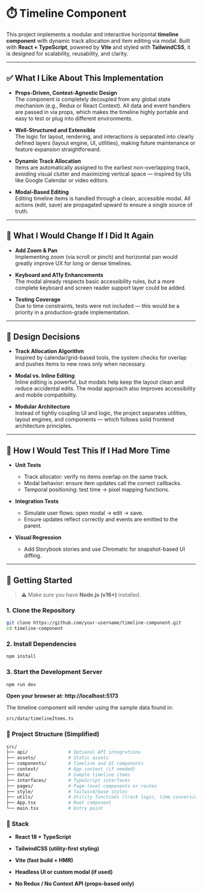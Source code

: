 # ⏱️ Timeline Component

This project implements a modular and interactive horizontal **timeline component** with dynamic track allocation and item editing via modal. Built with **React + TypeScript**, powered by **Vite** and styled with **TailwindCSS**, it is designed for scalability, reusability, and clarity.

---

## ✅ What I Like About This Implementation

- **Props-Driven, Context-Agnostic Design**  
  The component is completely decoupled from any global state mechanism (e.g., Redux or React Context). All data and event handlers are passed in via props, which makes the timeline highly portable and easy to test or plug into different environments.

- **Well-Structured and Extensible**  
  The logic for layout, rendering, and interactions is separated into clearly defined layers (layout engine, UI, utilities), making future maintenance or feature expansion straightforward.

- **Dynamic Track Allocation**  
  Items are automatically assigned to the earliest non-overlapping track, avoiding visual clutter and maximizing vertical space — inspired by UIs like Google Calendar or video editors.

- **Modal-Based Editing**  
  Editing timeline items is handled through a clean, accessible modal. All actions (edit, save) are propagated upward to ensure a single source of truth.

---

## 🔁 What I Would Change If I Did It Again

- **Add Zoom & Pan**  
  Implementing zoom (via scroll or pinch) and horizontal pan would greatly improve UX for long or dense timelines.

- **Keyboard and A11y Enhancements**  
  The modal already respects basic accessibility rules, but a more complete keyboard and screen reader support layer could be added.

- **Testing Coverage**  
  Due to time constraints, tests were not included — this would be a priority in a production-grade implementation.

---

## 🧠 Design Decisions

- **Track Allocation Algorithm**  
  Inspired by calendar/grid-based tools, the system checks for overlap and pushes items to new rows only when necessary.

- **Modal vs. Inline Editing**  
  Inline editing is powerful, but modals help keep the layout clean and reduce accidental edits. The modal approach also improves accessibility and mobile compatibility.

- **Modular Architecture**  
  Instead of tightly coupling UI and logic, the project separates utilities, layout engines, and components — which follows solid frontend architecture principles.

---

## 🧪 How I Would Test This If I Had More Time

- **Unit Tests**  
  - Track allocator: verify no items overlap on the same track.
  - Modal behavior: ensure item updates call the correct callbacks.
  - Temporal positioning: test time → pixel mapping functions.

- **Integration Tests**  
  - Simulate user flows: open modal → edit → save.
  - Ensure updates reflect correctly and events are emitted to the parent.

- **Visual Regression**  
  - Add Storybook stories and use Chromatic for snapshot-based UI diffing.

---

## 🚀 Getting Started

> ⚠️ Make sure you have **Node.js (v16+)** installed.

### 1. Clone the Repository

```bash
git clone https://github.com/your-username/timeline-component.git
cd timeline-component
```

### 2. Install Dependencies
```bash
npm install
```

### 3. Start the Development Server
```bash
npm run dev
```
**Open your browser at: http://localhost:5173**

The timeline component will render using the sample data found in:

```bash
src/data/timelineItems.ts
```
### 🧱 Project Structure (Simplified)
```bash
src/
├── api/               # Optional API integrations
├── assets/            # Static assets
├── components/        # Timeline and UI components
├── context/           # App context (if needed)
├── data/              # Sample timeline items
├── interfaces/        # TypeScript interfaces
├── pages/             # Page-level components or routes
├── style/             # Tailwind/base styles
├── utils/             # Utility functions (track logic, time conversion)
├── App.tsx            # Root component
└── main.tsx           # Entry point
```

### 🧩 Stack
- **React 18 + TypeScript**

- **TailwindCSS (utility-first styling)**

- **Vite (fast build + HMR)**

- **Headless UI or custom modal (if used)**

- **No Redux / No Context API (props-based only)**

